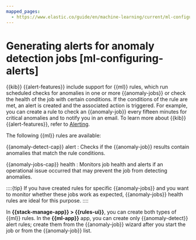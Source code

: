 ```yaml
---
mapped_pages:
  - https://www.elastic.co/guide/en/machine-learning/current/ml-configuring-alerts.html
---
```


# Generating alerts for anomaly detection jobs [ml-configuring-alerts]

{{kib}} {{alert-features}} include support for {{ml}} rules, which run scheduled checks for anomalies in one or more {{anomaly-jobs}} or check the health of the job with certain conditions. If the conditions of the rule are met, an alert is created and the associated action is triggered. For example, you can create a rule to check an {{anomaly-job}} every fifteen minutes for critical anomalies and to notify you in an email. To learn more about {{kib}} {{alert-features}}, refer to [Alerting](../../alerts/kibana.md#alerting-getting-started).

The following {{ml}} rules are available:

{{anomaly-detect-cap}} alert
:   Checks if the {{anomaly-job}} results contain anomalies that match the rule conditions.

{{anomaly-jobs-cap}} health
:   Monitors job health and alerts if an operational issue occurred that may prevent the job from detecting anomalies.

::::{tip}
If you have created rules for specific {{anomaly-jobs}} and you want to monitor whether these jobs work as expected, {{anomaly-jobs}} health rules are ideal for this purpose.
::::

In **{{stack-manage-app}} > {{rules-ui}}**, you can create both types of {{ml}} rules. In the **{{ml-app}}** app, you can create only {{anomaly-detect}} alert rules; create them from the {{anomaly-job}} wizard after you start the job or from the {{anomaly-job}} list.
